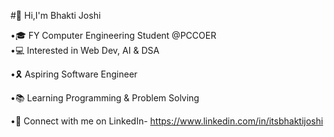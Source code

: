 #👋 Hi,I'm Bhakti Joshi 

•🎓 FY Computer Engineering Student @PCCOER              
•💻 Interested in Web Dev, AI & DSA

•🎗️ Aspiring Software Engineer

•📚 Learning Programming & Problem Solving
 
•👤 Connect with me on LinkedIn-
    https://www.linkedin.com/in/itsbhaktijoshi

